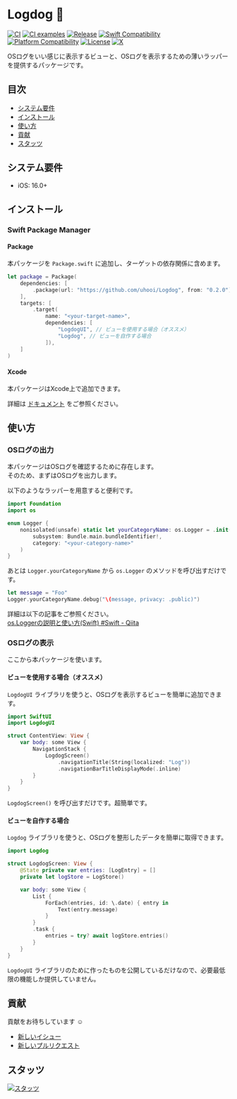 # Logdog :dog:

[![CI](https://github.com/uhooi/Logdog/actions/workflows/ci.yml/badge.svg?branch=main)](https://github.com/uhooi/Logdog/actions/workflows/ci.yml)
[![CI examples](https://github.com/uhooi/Logdog/actions/workflows/ci-examples.yml/badge.svg?branch=main)](https://github.com/uhooi/Logdog/actions/workflows/ci-examples.yml)
[![Release](https://img.shields.io/github/v/release/uhooi/Logdog)](https://github.com/uhooi/Logdog/releases/latest)
[![Swift Compatibility](https://img.shields.io/endpoint?url=https%3A%2F%2Fswiftpackageindex.com%2Fapi%2Fpackages%2Fuhooi%2FLogdog%2Fbadge%3Ftype%3Dswift-versions)](https://swiftpackageindex.com/uhooi/Logdog)
[![Platform Compatibility](https://img.shields.io/endpoint?url=https%3A%2F%2Fswiftpackageindex.com%2Fapi%2Fpackages%2Fuhooi%2FLogdog%2Fbadge%3Ftype%3Dplatforms)](https://swiftpackageindex.com/uhooi/Logdog)
[![License](https://img.shields.io/github/license/uhooi/Logdog)](https://github.com/uhooi/Logdog/blob/main/LICENSE)
[![X](https://img.shields.io/twitter/follow/the_uhooi?style=social)](https://twitter.com/the_uhooi)

OSログをいい感じに表示するビューと、OSログを表示するための薄いラッパーを提供するパッケージです。

## 目次

- [システム要件](#システム要件)
- [インストール](#インストール)
- [使い方](#使い方)
- [貢献](#貢献)
- [スタッツ](#スタッツ)

## システム要件

- iOS: 16.0+

## インストール

### Swift Package Manager

#### Package

本パッケージを `Package.swift` に追加し、ターゲットの依存関係に含めます。

```swift
let package = Package(
    dependencies: [
        .package(url: "https://github.com/uhooi/Logdog", from: "0.2.0"),
    ],
    targets: [
        .target(
            name: "<your-target-name>",
            dependencies: [
                "LogdogUI", // ビューを使用する場合（オススメ）
                "Logdog", // ビューを自作する場合
            ]),
    ]
)
```

#### Xcode

本パッケージはXcode上で追加できます。

詳細は [ドキュメント](https://developer.apple.com/documentation/swift_packages/adding_package_dependencies_to_your_app) をご参照ください。

## 使い方

### OSログの出力

本パッケージはOSログを確認するために存在します。  
そのため、まずはOSログを出力します。

以下のようなラッパーを用意すると便利です。

```swift
import Foundation
import os

enum Logger {
    nonisolated(unsafe) static let yourCategoryName: os.Logger = .init(
        subsystem: Bundle.main.bundleIdentifier!,
        category: "<your-category-name>"
    )
}
```

あとは `Logger.yourCategoryName` から `os.Logger` のメソッドを呼び出すだけです。

```swift
let message = "Foo"
Logger.yourCategoryName.debug("\(message, privacy: .public)")
```

詳細は以下の記事をご参照ください。  
[os.Loggerの説明と使い方(Swift) #Swift - Qiita](https://qiita.com/uhooi/items/2e4f6dc4600ca0d7c07b)

### OSログの表示

ここから本パッケージを使います。

#### ビューを使用する場合（オススメ）

`LogdogUI` ライブラリを使うと、OSログを表示するビューを簡単に追加できます。

```swift
import SwiftUI
import LogdogUI

struct ContentView: View {
    var body: some View {
        NavigationStack {
            LogdogScreen()
                .navigationTitle(String(localized: "Log"))
                .navigationBarTitleDisplayMode(.inline)
        }
    }
}
```

`LogdogScreen()` を呼び出すだけです。超簡単です。

#### ビューを自作する場合

`Logdog` ライブラリを使うと、OSログを整形したデータを簡単に取得できます。

```swift
import Logdog

struct LogdogScreen: View {
    @State private var entries: [LogEntry] = []
    private let logStore = LogStore()

    var body: some View {
        List {
            ForEach(entries, id: \.date) { entry in
                Text(entry.message)
            }
        }
        .task {
            entries = try? await logStore.entries()
        }
    }
}
```

`LogdogUI` ライブラリのために作ったものを公開しているだけなので、必要最低限の機能しか提供していません。

## 貢献

貢献をお待ちしています :relaxed:

- [新しいイシュー](https://github.com/uhooi/Logdog/issues/new)
- [新しいプルリクエスト](https://github.com/uhooi/Logdog/compare)

## スタッツ

[![スタッツ](https://repobeats.axiom.co/api/embed/402bd4c24a179fe7d29be33db37daa412656d080.svg "Repobeats analytics image")](https://github.com/uhooi/Logdog)
